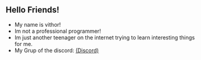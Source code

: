 ## Hello Friends!

- My name is vithor!
- Im not a professional programmer!
- Im just another teenager on the internet trying to learn interesting things for me.
- My Grup of the discord: <a href="nop"> (Discord)</a>
